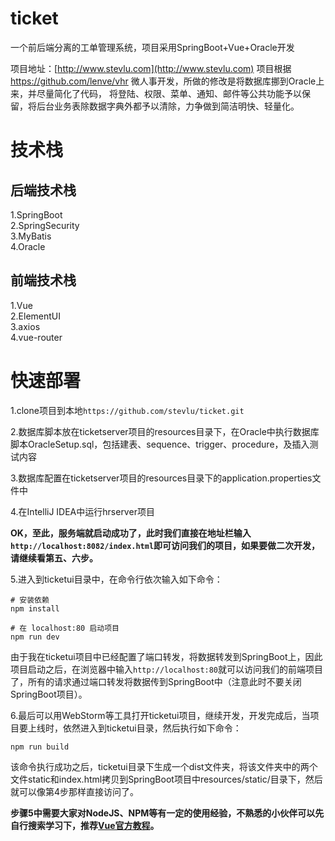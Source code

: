 # ticket
一个前后端分离的工单管理系统，项目采用SpringBoot+Vue+Oracle开发

项目地址：[http://www.stevlu.com](http://www.stevlu.com)
项目根据 https://github.com/lenve/vhr 微人事开发，所做的修改是将数据库挪到Oracle上来，并尽量简化了代码，
将登陆、权限、菜单、通知、邮件等公共功能予以保留，将后台业务表除数据字典外都予以清除，力争做到简洁明快、轻量化。

# 技术栈

## 后端技术栈

1.SpringBoot  
2.SpringSecurity  
3.MyBatis  
4.Oracle

## 前端技术栈

1.Vue  
2.ElementUI  
3.axios  
4.vue-router

# 快速部署

1.clone项目到本地```https://github.com/stevlu/ticket.git```  

2.数据库脚本放在ticketserver项目的resources目录下，在Oracle中执行数据库脚本OracleSetup.sql，包括建表、sequence、trigger、procedure，及插入测试内容

3.数据库配置在ticketserver项目的resources目录下的application.properties文件中  

4.在IntelliJ IDEA中运行hrserver项目  

**OK，至此，服务端就启动成功了，此时我们直接在地址栏输入```http://localhost:8082/index.html```即可访问我们的项目，如果要做二次开发，请继续看第五、六步。**  

5.进入到ticketui目录中，在命令行依次输入如下命令：  

```
# 安装依赖
npm install

# 在 localhost:80 启动项目
npm run dev
```  

由于我在ticketui项目中已经配置了端口转发，将数据转发到SpringBoot上，因此项目启动之后，在浏览器中输入```http://localhost:80```就可以访问我们的前端项目了，所有的请求通过端口转发将数据传到SpringBoot中（注意此时不要关闭SpringBoot项目）。  

6.最后可以用WebStorm等工具打开ticketui项目，继续开发，开发完成后，当项目要上线时，依然进入到ticketui目录，然后执行如下命令：  

```
npm run build
```  

该命令执行成功之后，ticketui目录下生成一个dist文件夹，将该文件夹中的两个文件static和index.html拷贝到SpringBoot项目中resources/static/目录下，然后就可以像第4步那样直接访问了。  


**步骤5中需要大家对NodeJS、NPM等有一定的使用经验，不熟悉的小伙伴可以先自行搜索学习下，推荐[Vue官方教程](https://cn.vuejs.org/v2/guide/)。**  
